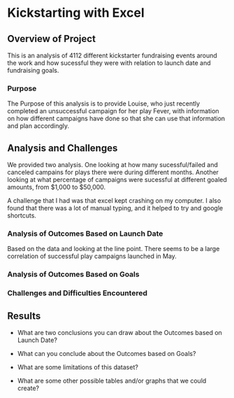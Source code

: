 # Kickstarting with Excel

## Overview of Project
This is an analysis of 4112 different kickstarter fundraising events around the work and how sucessful they were with relation to launch date and fundraising goals. 


### Purpose
The Purpose of this analysis is to provide Louise, who just recently completed an unsuccessful campaign for her play Fever, with information on how different campaigns have done so that she can use that information and plan accordingly.  

## Analysis and Challenges
We provided two analysis. 
One looking at how many sucessful/failed and canceled campains for plays there were during different months. 
Another looking at what percentage of campaigns were sucessful at different goaled amounts, from $1,000 to $50,000.

A challenge that I had was that excel kept crashing on my computer. I also found that there was a lot of manual typing, and it helped to try and google shortcuts. 



### Analysis of Outcomes Based on Launch Date
Based on the data and looking at the line point. There seems to be a large correlation of successful play campaigns launched in May. 

### Analysis of Outcomes Based on Goals

### Challenges and Difficulties Encountered

## Results

- What are two conclusions you can draw about the Outcomes based on Launch Date?

- What can you conclude about the Outcomes based on Goals?

- What are some limitations of this dataset?

- What are some other possible tables and/or graphs that we could create?
